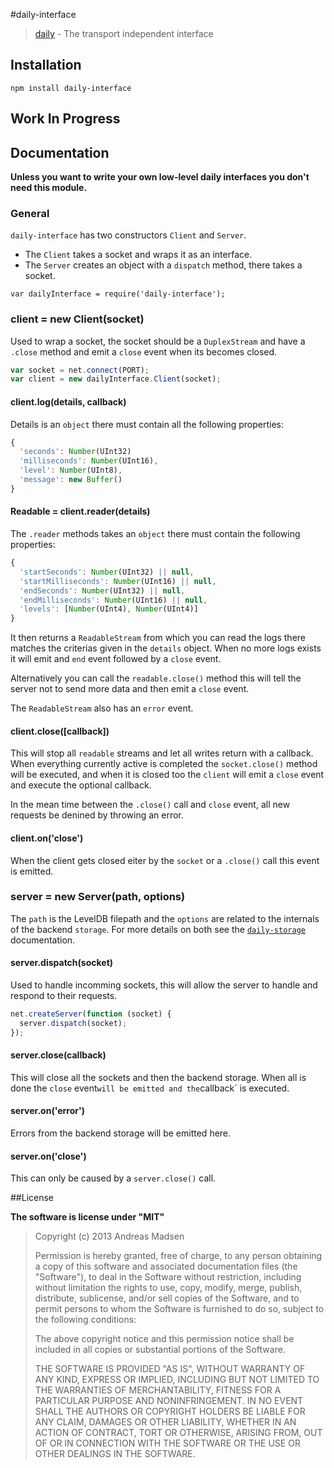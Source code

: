 #daily-interface

> [daily](https://github.com/AndreasMadsen/daily) - The transport independent interface

## Installation

```sheel
npm install daily-interface
```

## Work In Progress

## Documentation

**Unless you want to write your own low-level daily interfaces you don't need this module.**

### General

`daily-interface` has two constructors `Client` and `Server`.

* The `Client` takes a socket and wraps it as an interface.
* The `Server` creates an object with a `dispatch` method, there takes a socket.

```
var dailyInterface = require('daily-interface');
```

### client = new Client(socket)

Used to wrap a socket, the socket should be a `DuplexStream` and have a `.close`
method and emit a `close` event when its becomes closed.

```javascript
var socket = net.connect(PORT);
var client = new dailyInterface.Client(socket);
```

#### client.log(details, callback)

Details is an `object` there must contain all the following properties:

```javascript
{
  'seconds': Number(UInt32)
  'milliseconds': Number(UInt16),
  'level': Number(UInt8),
  'message': new Buffer()
}
```

#### Readable = client.reader(details)

The `.reader` methods takes an `object` there must contain the following properties:

```javascript
{
  'startSeconds': Number(UInt32) || null,
  'startMilliseconds': Number(UInt16) || null,
  'endSeconds': Number(UInt32) || null,
  'endMilliseconds': Number(UInt16) || null,
  'levels': [Number(UInt4), Number(UInt4)]
}
```

It then returns a `ReadableStream` from which you can read the logs there matches
the criterias given in the `details` object. When no more logs exists it will
emit and `end` event followed by a `close` event.

Alternatively you can call the `readable.close()` method this will tell the
server not to send more data and then emit a `close` event.

The `ReadableStream` also has an `error` event.

#### client.close([callback])

This will stop all `readable` streams and let all writes return with a callback.
When everything currently active is completed the `socket.close()` method will
be executed, and when it is closed too the `client` will emit a `close` event
and execute the optional callback.

In the mean time between the `.close()` call and `close` event, all new requests
be denined by throwing an error.

#### client.on('close')

When the client gets closed eiter by the `socket` or a `.close()` call this event
is emitted.

### server = new Server(path, options)

The `path` is the LevelDB filepath and the `options` are related to the internals
of the backend `storage`. For more details on both see the
[`daily-storage`](https://github.com/AndreasMadsen/daily-storage#documentation) documentation.

#### server.dispatch(socket)

Used to handle incomming sockets, this will allow the server to handle and respond
to their requests.

```javascript
net.createServer(function (socket) {
  server.dispatch(socket);
});
```

#### server.close(callback)

This will close all the sockets and then the backend storage. When all is
done the `close` event` will be emitted and the `callback` is executed.

#### server.on('error')

Errors from the backend storage will be emitted here.

#### server.on('close')

This can only be caused by a `server.close()` call.

##License

**The software is license under "MIT"**

> Copyright (c) 2013 Andreas Madsen
>
> Permission is hereby granted, free of charge, to any person obtaining a copy
> of this software and associated documentation files (the "Software"), to deal
> in the Software without restriction, including without limitation the rights
> to use, copy, modify, merge, publish, distribute, sublicense, and/or sell
> copies of the Software, and to permit persons to whom the Software is
> furnished to do so, subject to the following conditions:
>
> The above copyright notice and this permission notice shall be included in
> all copies or substantial portions of the Software.
>
> THE SOFTWARE IS PROVIDED "AS IS", WITHOUT WARRANTY OF ANY KIND, EXPRESS OR
> IMPLIED, INCLUDING BUT NOT LIMITED TO THE WARRANTIES OF MERCHANTABILITY,
> FITNESS FOR A PARTICULAR PURPOSE AND NONINFRINGEMENT. IN NO EVENT SHALL THE
> AUTHORS OR COPYRIGHT HOLDERS BE LIABLE FOR ANY CLAIM, DAMAGES OR OTHER
> LIABILITY, WHETHER IN AN ACTION OF CONTRACT, TORT OR OTHERWISE, ARISING FROM,
> OUT OF OR IN CONNECTION WITH THE SOFTWARE OR THE USE OR OTHER DEALINGS IN
> THE SOFTWARE.
